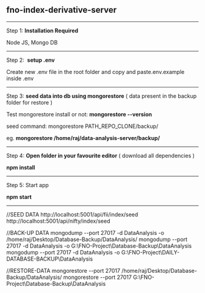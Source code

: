 ## **fno-index-derivative-server**

* * *

Step 1: **Installation Required**

Node JS, Mongo DB

* * *

Step 2:  **setup .env**

Create new .env file in the root folder and copy and paste.env.example inside .env

* * *

Step 3: **seed data into db using mongorestore** ( data present in the backup folder for restore )

Test mongorestore install or not: **mongorestore --version**

seed command: mongorestore PATH\_REPO\_CLONE/backup/

eg. **mongorestore /home/raj/data-analysis-server/backup/**

* * *

Step 4: **Open folder in your favourite editor** ( download all dependencies )

**npm install**

* * *

Step 5: Start app

**npm start**

* * *

//SEED DATA
http://localhost:5001/api/fii/index/seed
http://localhost:5001/api/nifty/index/seed

//BACK-UP DATA
mongodump --port 27017 -d DataAnalysis -o /home/raj/Desktop/Database-Backup/DataAnalysis/
mongodump --port 27017 -d DataAnalysis -o G:\FNO-Project\Database-Backup\DataAnalysis
mongodump --port 27017 -d DataAnalysis -o G:\FNO-Project\DAILY-DATABASE-BACKUP\DataAnalysis

//RESTORE-DATA
mongorestore --port 27017 /home/raj/Desktop/Database-Backup/DataAnalysis/
mongorestore --port 27017 G:\FNO-Project\Database-Backup\DataAnalysis